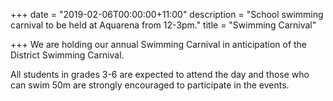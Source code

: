 +++
date = "2019-02-06T00:00:00+11:00"
description = "School swimming carnival to be held at Aquarena from 12-3pm."
title = "Swimming Carnival"

+++
We are holding our annual Swimming Carnival in anticipation of the District Swimming Carnival.

All students in grades 3-6 are expected to attend the day and those who can swim 50m are strongly encouraged to participate in the events.